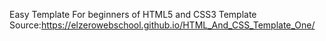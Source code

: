Easy Template For beginners of HTML5 and CSS3
Template Source:https://elzerowebschool.github.io/HTML_And_CSS_Template_One/
